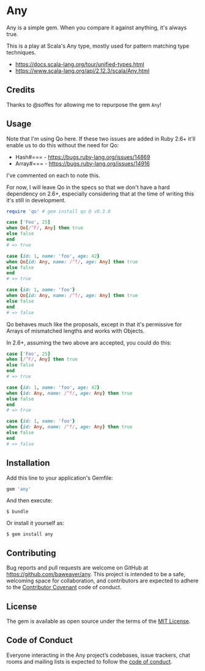# Any

Any is a simple gem. When you compare it against anything, it's always true.

This is a play at Scala's Any type, mostly used for pattern matching type
techniques.

* https://docs.scala-lang.org/tour/unified-types.html
* https://www.scala-lang.org/api/2.12.3/scala/Any.html

## Credits

Thanks to @soffes for allowing me to repurpose the gem `Any`!

## Usage

Note that I'm using Qo here. If these two issues are
added in Ruby 2.6+ it'll enable us to do this without
the need for Qo:

* Hash#===  - https://bugs.ruby-lang.org/issues/14869
* Array#=== - https://bugs.ruby-lang.org/issues/14916

I've commented on each to note this.

For now, I will leave Qo in the specs so that we don't
have a hard dependency on 2.6+, especially considering
that at the time of writing this it's still in development.

```ruby
require 'qo' # gem install qo @ v0.3.0

case ['Foo', 25]
when Qo[/^F/, Any] then true
else false
end
# => true

case {id: 1, name: 'foo', age: 42}
when Qo[id: Any, name: /^f/, age: Any] then true
else false
end
# => true

case {id: 1, name: 'foo'}
when Qo[id: Any, name: /^f/, age: Any] then true
else false
end
# => false
```

Qo behaves much like the proposals, except in that it's permissive
for Arrays of mismatched lengths and works with Objects.

In 2.6+, assuming the two above are accepted, you could do this:

```ruby
case ['Foo', 25]
when [/^F/, Any] then true
else false
end
# => true

case {id: 1, name: 'foo', age: 42}
when {id: Any, name: /^f/, age: Any} then true
else false
end
# => true

case {id: 1, name: 'foo'}
when {id: Any, name: /^f/, age: Any} then true
else false
end
# => false
```

## Installation

Add this line to your application's Gemfile:

```ruby
gem 'any'
```

And then execute:

    $ bundle

Or install it yourself as:

    $ gem install any

## Contributing

Bug reports and pull requests are welcome on GitHub at https://github.com/baweaver/any. This project is intended to be a safe, welcoming space for collaboration, and contributors are expected to adhere to the [Contributor Covenant](http://contributor-covenant.org) code of conduct.

## License

The gem is available as open source under the terms of the [MIT License](https://opensource.org/licenses/MIT).

## Code of Conduct

Everyone interacting in the Any project’s codebases, issue trackers, chat rooms and mailing lists is expected to follow the [code of conduct](https://github.com/baweaver/any/blob/master/CODE_OF_CONDUCT.md).

